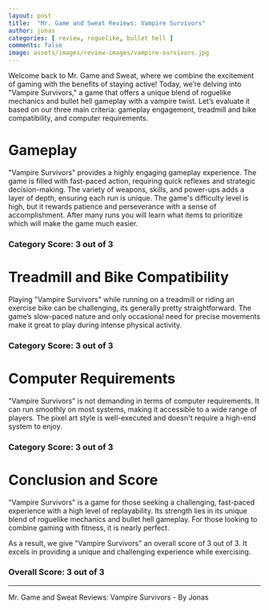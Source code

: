 ```yaml
---
layout: post
title:  "Mr. Game and Sweat Reviews: Vampire Survivors"
author: jonas
categories: [ review, roguelike, bullet hell ]
comments: false
image: assets/images/review-images/vampire-survivors.jpg
---
```


Welcome back to Mr. Game and Sweat, where we combine the excitement of gaming with the benefits of staying active! Today, we’re delving into "Vampire Survivors," a game that offers a unique blend of roguelike mechanics and bullet hell gameplay with a vampire twist. Let’s evaluate it based on our three main criteria: gameplay engagement, treadmill and bike compatibility, and computer requirements.

# Gameplay

"Vampire Survivors" provides a highly engaging gameplay experience. The game is filled with fast-paced action, requiring quick reflexes and strategic decision-making. The variety of weapons, skills, and power-ups adds a layer of depth, ensuring each run is unique. The game's difficulty level is high, but it rewards patience and perseverance with a sense of accomplishment. After many runs you will learn what items to prioritize which will make the game much easier.

### Category Score: 3 out of 3

# Treadmill and Bike Compatibility

Playing "Vampire Survivors" while running on a treadmill or riding an exercise bike can be challenging, its generally pretty straightforward. The game’s slow-paced nature and only occasional need for precise movements make it great to play during intense physical activity.

### Category Score: 3 out of 3

# Computer Requirements

"Vampire Survivors" is not demanding in terms of computer requirements. It can run smoothly on most systems, making it accessible to a wide range of players. The pixel art style is well-executed and doesn't require a high-end system to enjoy.

### Category Score: 3 out of 3

# Conclusion and Score

"Vampire Survivors" is a game for those seeking a challenging, fast-paced experience with a high level of replayability. Its strength lies in its unique blend of roguelike mechanics and bullet hell gameplay. For those looking to combine gaming with fitness, it is nearly perfect.

As a result, we give "Vampire Survivors" an overall score of 3 out of 3. It excels in providing a unique and challenging experience while exercising.

### Overall Score: 3 out of 3

---

Mr. Game and Sweat Reviews: Vampire Survivors - By Jonas
